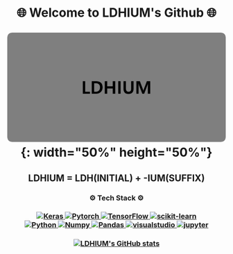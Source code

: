 <h1 align="center">🌐 Welcome to LDHIUM's Github 🌐 <br/>

![LDHIUM](LDHIUM.png){: width="50%" height="50%"}</h1>
<h2 align="center">LDHIUM = LDH(INITIAL) + -IUM(SUFFIX)</h2>
<h3 align="center">⚙️ Tech Stack ⚙️</h3>
<h3 align="center">
  <a href="https://keras.io/" target="_blank" rel="noreferrer"> <img src="https://img.shields.io/badge/Keras-%23D00000.svg?style=for-the-badge&logo=Keras&logoColor=white" alt="Keras">
  <a href="https://pytorch.org/" target="_blank" rel="noreferrer"> <img src="https://img.shields.io/badge/PyTorch-%23EE4C2C.svg?style=for-the-badge&logo=PyTorch&logoColor=white" alt="Pytorch">
  <a href="https://www.tensorflow.org" target="_blank" rel="noreferrer"> <img src="https://img.shields.io/badge/TensorFlow-%23FF6F00.svg?style=for-the-badge&logo=TensorFlow&logoColor=white" alt="TensorFlow">
  <a href="https://scikit-learn.org/" target="_blank" rel="noreferrer"> <img src="https://img.shields.io/badge/scikit--learn-%23F7931E.svg?style=for-the-badge&logo=scikit-learn&logoColor=white" alt="scikit-learn">
  <br>
  <a href="https://www.python.org" target="_blank" rel="noreferrer"> <img src="https://img.shields.io/badge/python-3670A0?style=for-the-badge&logo=python&logoColor=ffdd54" alt="Python">
  <a href="https://numpy.org/" target="_blank" rel="noreferrer"> <img src="https://img.shields.io/badge/numpy-%23013243.svg?style=for-the-badge&logo=numpy&logoColor=white" alt="Numpy">
  <a href="https://pandas.pydata.org/" target="_blank" rel="noreferrer"> <img src="https://img.shields.io/badge/pandas-%23150458.svg?style=for-the-badge&logo=pandas&logoColor=white" alt="Pandas">
  <a href="https://code.visualstudio.com/" target="_blank" rel="noreferrer"> <img src="https://img.shields.io/badge/vscode-%230C55A5.svg?style=for-the-badge&logo=visualstudio&logoColor=white" alt="visualstudio">
  <a href="https://jupyter.org/" target="_blank" rel="noreferrer"><img src="https://img.shields.io/badge/jupyter-%20grey.svg?style=for-the-badge&logo=jupyter&logoColor=%white" alt="jupyter">
</h3>

<h3 align="center">

![LDHIUM's GitHub stats](https://github-readme-stats.vercel.app/api?username=LDHIUM&show_icons=true&theme=dark)
</h3>